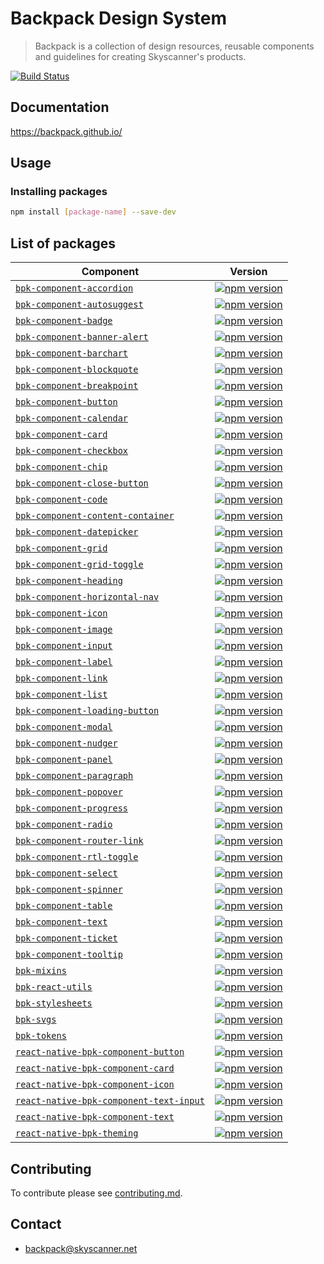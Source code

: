 # Backpack Design System

> Backpack is a collection of design resources, reusable components and guidelines for creating Skyscanner's products.

[![Build Status](https://travis-ci.org/Skyscanner/backpack.svg?branch=master)](https://travis-ci.org/Skyscanner/backpack)

## Documentation

https://backpack.github.io/

## Usage

### Installing packages

```sh
npm install [package-name] --save-dev
```

## List of packages

| Component | Version |
|--------|-------|
| [`bpk-component-accordion`](/packages/bpk-component-accordion) | [![npm version](https://badge.fury.io/js/bpk-component-accordion.svg)](http://badge.fury.io/js/bpk-component-accordion) |
| [`bpk-component-autosuggest`](/packages/bpk-component-autosuggest) | [![npm version](https://badge.fury.io/js/bpk-component-autosuggest.svg)](http://badge.fury.io/js/bpk-component-autosuggest) |
| [`bpk-component-badge`](/packages/bpk-component-badge) | [![npm version](https://badge.fury.io/js/bpk-component-badge.svg)](http://badge.fury.io/js/bpk-component-badge) |
| [`bpk-component-banner-alert`](/packages/bpk-component-banner-alert) | [![npm version](https://badge.fury.io/js/bpk-component-banner-alert.svg)](http://badge.fury.io/js/bpk-component-banner-alert) |
| [`bpk-component-barchart`](/packages/bpk-component-barchart) | [![npm version](https://badge.fury.io/js/bpk-component-barchart.svg)](http://badge.fury.io/js/bpk-component-barchart) |
| [`bpk-component-blockquote`](/packages/bpk-component-blockquote) | [![npm version](https://badge.fury.io/js/bpk-component-blockquote.svg)](http://badge.fury.io/js/bpk-component-blockquote) |
| [`bpk-component-breakpoint`](/packages/bpk-component-breakpoint) | [![npm version](https://badge.fury.io/js/bpk-component-breakpoint.svg)](http://badge.fury.io/js/bpk-component-breakpoint) |
| [`bpk-component-button`](/packages/bpk-component-button) | [![npm version](https://badge.fury.io/js/bpk-component-button.svg)](http://badge.fury.io/js/bpk-component-button) |
| [`bpk-component-calendar`](/packages/bpk-component-calendar) | [![npm version](https://badge.fury.io/js/bpk-component-calendar.svg)](http://badge.fury.io/js/bpk-component-calendar) |
| [`bpk-component-card`](/packages/bpk-component-card) | [![npm version](https://badge.fury.io/js/bpk-component-card.svg)](http://badge.fury.io/js/bpk-component-card) |
| [`bpk-component-checkbox`](/packages/bpk-component-checkbox) | [![npm version](https://badge.fury.io/js/bpk-component-checkbox.svg)](http://badge.fury.io/js/bpk-component-checkbox) |
| [`bpk-component-chip`](/packages/bpk-component-chip) | [![npm version](https://badge.fury.io/js/bpk-component-chip.svg)](http://badge.fury.io/js/bpk-component-chip) |
| [`bpk-component-close-button`](/packages/bpk-component-close-button) | [![npm version](https://badge.fury.io/js/bpk-component-close-button.svg)](http://badge.fury.io/js/bpk-component-close-button) |
| [`bpk-component-code`](/packages/bpk-component-code) | [![npm version](https://badge.fury.io/js/bpk-component-code.svg)](http://badge.fury.io/js/bpk-component-code) |
| [`bpk-component-content-container`](/packages/bpk-component-content-container) | [![npm version](https://badge.fury.io/js/bpk-component-content-container.svg)](http://badge.fury.io/js/bpk-component-content-container) |
| [`bpk-component-datepicker`](/packages/bpk-component-datepicker) | [![npm version](https://badge.fury.io/js/bpk-component-datepicker.svg)](http://badge.fury.io/js/bpk-component-datepicker) |
| [`bpk-component-grid`](/packages/bpk-component-grid) | [![npm version](https://badge.fury.io/js/bpk-component-grid.svg)](http://badge.fury.io/js/bpk-component-grid) |
| [`bpk-component-grid-toggle`](/packages/bpk-component-grid-toggle) | [![npm version](https://badge.fury.io/js/bpk-component-grid-toggle.svg)](http://badge.fury.io/js/bpk-component-grid-toggle) |
| [`bpk-component-heading`](/packages/bpk-component-heading) | [![npm version](https://badge.fury.io/js/bpk-component-heading.svg)](http://badge.fury.io/js/bpk-component-heading) |
| [`bpk-component-horizontal-nav`](/packages/bpk-component-horizontal-nav) | [![npm version](https://badge.fury.io/js/bpk-component-horizontal-nav.svg)](http://badge.fury.io/js/bpk-component-horizontal-nav) |
| [`bpk-component-icon`](/packages/bpk-component-icon) | [![npm version](https://badge.fury.io/js/bpk-component-icon.svg)](http://badge.fury.io/js/bpk-component-icon) |
| [`bpk-component-image`](/packages/bpk-component-image) | [![npm version](https://badge.fury.io/js/bpk-component-image.svg)](http://badge.fury.io/js/bpk-component-image) |
| [`bpk-component-input`](/packages/bpk-component-input) | [![npm version](https://badge.fury.io/js/bpk-component-input.svg)](http://badge.fury.io/js/bpk-component-input) |
| [`bpk-component-label`](/packages/bpk-component-label) | [![npm version](https://badge.fury.io/js/bpk-component-label.svg)](http://badge.fury.io/js/bpk-component-label) |
| [`bpk-component-link`](/packages/bpk-component-link) | [![npm version](https://badge.fury.io/js/bpk-component-link.svg)](http://badge.fury.io/js/bpk-component-link) |
| [`bpk-component-list`](/packages/bpk-component-list) | [![npm version](https://badge.fury.io/js/bpk-component-list.svg)](http://badge.fury.io/js/bpk-component-list) |
| [`bpk-component-loading-button`](/packages/bpk-component-loading-button) | [![npm version](https://badge.fury.io/js/bpk-component-loading-button.svg)](http://badge.fury.io/js/bpk-component-loading-button) |
| [`bpk-component-modal`](/packages/bpk-component-modal) | [![npm version](https://badge.fury.io/js/bpk-component-modal.svg)](http://badge.fury.io/js/bpk-component-modal) |
| [`bpk-component-nudger`](/packages/bpk-component-nudger) | [![npm version](https://badge.fury.io/js/bpk-component-nudger.svg)](http://badge.fury.io/js/bpk-component-nudger) |
| [`bpk-component-panel`](/packages/bpk-component-panel) | [![npm version](https://badge.fury.io/js/bpk-component-panel.svg)](http://badge.fury.io/js/bpk-component-panel) |
| [`bpk-component-paragraph`](/packages/bpk-component-paragraph) | [![npm version](https://badge.fury.io/js/bpk-component-paragraph.svg)](http://badge.fury.io/js/bpk-component-paragraph) |
| [`bpk-component-popover`](/packages/bpk-component-popover) | [![npm version](https://badge.fury.io/js/bpk-component-popover.svg)](http://badge.fury.io/js/bpk-component-popover) |
| [`bpk-component-progress`](/packages/bpk-component-progress) | [![npm version](https://badge.fury.io/js/bpk-component-progress.svg)](http://badge.fury.io/js/bpk-component-progress) |
| [`bpk-component-radio`](/packages/bpk-component-radio) | [![npm version](https://badge.fury.io/js/bpk-component-radio.svg)](http://badge.fury.io/js/bpk-component-radio) |
| [`bpk-component-router-link`](/packages/bpk-component-router-link) | [![npm version](https://badge.fury.io/js/bpk-component-router-link.svg)](http://badge.fury.io/js/bpk-component-router-link) |
| [`bpk-component-rtl-toggle`](/packages/bpk-component-rtl-toggle) | [![npm version](https://badge.fury.io/js/bpk-component-rtl-toggle.svg)](http://badge.fury.io/js/bpk-component-rtl-toggle) |
| [`bpk-component-select`](/packages/bpk-component-select) | [![npm version](https://badge.fury.io/js/bpk-component-select.svg)](http://badge.fury.io/js/bpk-component-select) |
| [`bpk-component-spinner`](/packages/bpk-component-spinner) | [![npm version](https://badge.fury.io/js/bpk-component-spinner.svg)](http://badge.fury.io/js/bpk-component-spinner) |
| [`bpk-component-table`](/packages/bpk-component-table) | [![npm version](https://badge.fury.io/js/bpk-component-table.svg)](http://badge.fury.io/js/bpk-component-table) |
| [`bpk-component-text`](/packages/bpk-component-text) | [![npm version](https://badge.fury.io/js/bpk-component-text.svg)](http://badge.fury.io/js/bpk-component-text) |
| [`bpk-component-ticket`](/packages/bpk-component-ticket) | [![npm version](https://badge.fury.io/js/bpk-component-ticket.svg)](http://badge.fury.io/js/bpk-component-ticket) |
| [`bpk-component-tooltip`](/packages/bpk-component-tooltip) | [![npm version](https://badge.fury.io/js/bpk-component-tooltip.svg)](http://badge.fury.io/js/bpk-component-tooltip) |
| [`bpk-mixins`](/packages/bpk-mixins) | [![npm version](https://badge.fury.io/js/bpk-mixins.svg)](http://badge.fury.io/js/bpk-mixins) |
| [`bpk-react-utils`](/packages/bpk-react-utils) | [![npm version](https://badge.fury.io/js/bpk-react-utils.svg)](http://badge.fury.io/js/bpk-react-utils) |
| [`bpk-stylesheets`](/packages/bpk-stylesheets) | [![npm version](https://badge.fury.io/js/bpk-stylesheets.svg)](http://badge.fury.io/js/bpk-stylesheets) |
| [`bpk-svgs`](/packages/bpk-svgs) | [![npm version](https://badge.fury.io/js/bpk-svgs.svg)](http://badge.fury.io/js/bpk-svgs) |
| [`bpk-tokens`](/packages/bpk-tokens) | [![npm version](https://badge.fury.io/js/bpk-tokens.svg)](http://badge.fury.io/js/bpk-tokens) |
| [`react-native-bpk-component-button`](/native/packages/react-native-bpk-component-button) | [![npm version](https://badge.fury.io/js/react-native-bpk-component-button.svg)](http://badge.fury.io/js/react-native-bpk-component-button) |
| [`react-native-bpk-component-card`](/native/packages/react-native-bpk-component-card) | [![npm version](https://badge.fury.io/js/react-native-bpk-component-card.svg)](http://badge.fury.io/js/react-native-bpk-component-card) |
| [`react-native-bpk-component-icon`](/native/packages/react-native-bpk-component-icon) | [![npm version](https://badge.fury.io/js/react-native-bpk-component-icon.svg)](http://badge.fury.io/js/react-native-bpk-component-icon) |
| [`react-native-bpk-component-text-input`](/native/packages/react-native-bpk-component-text-input) | [![npm version](https://badge.fury.io/js/react-native-bpk-component-text-input.svg)](http://badge.fury.io/js/react-native-bpk-component-text-input) |
| [`react-native-bpk-component-text`](/native/packages/react-native-bpk-component-text) | [![npm version](https://badge.fury.io/js/react-native-bpk-component-text.svg)](http://badge.fury.io/js/react-native-bpk-component-text) |
| [`react-native-bpk-theming`](/native/packages/react-native-bpk-theming) | [![npm version](https://badge.fury.io/js/react-native-bpk-theming.svg)](http://badge.fury.io/js/react-native-bpk-component-theming) |

## Contributing

To contribute please see [contributing.md](contributing.md).

## Contact
- backpack@skyscanner.net
